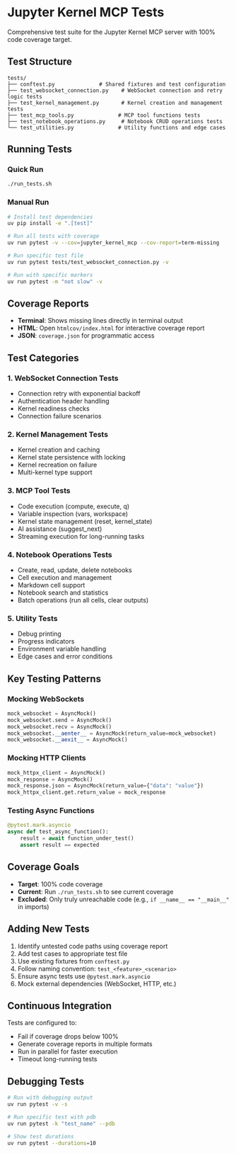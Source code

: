 # Jupyter Kernel MCP Tests

Comprehensive test suite for the Jupyter Kernel MCP server with 100% code coverage target.

## Test Structure

```
tests/
├── conftest.py              # Shared fixtures and test configuration
├── test_websocket_connection.py    # WebSocket connection and retry logic tests
├── test_kernel_management.py       # Kernel creation and management tests
├── test_mcp_tools.py              # MCP tool functions tests
├── test_notebook_operations.py     # Notebook CRUD operations tests
└── test_utilities.py              # Utility functions and edge cases
```

## Running Tests

### Quick Run
```bash
./run_tests.sh
```

### Manual Run
```bash
# Install test dependencies
uv pip install -e ".[test]"

# Run all tests with coverage
uv run pytest -v --cov=jupyter_kernel_mcp --cov-report=term-missing

# Run specific test file
uv run pytest tests/test_websocket_connection.py -v

# Run with specific markers
uv run pytest -m "not slow" -v
```

## Coverage Reports

- **Terminal**: Shows missing lines directly in terminal output
- **HTML**: Open `htmlcov/index.html` for interactive coverage report
- **JSON**: `coverage.json` for programmatic access

## Test Categories

### 1. WebSocket Connection Tests
- Connection retry with exponential backoff
- Authentication header handling
- Kernel readiness checks
- Connection failure scenarios

### 2. Kernel Management Tests
- Kernel creation and caching
- Kernel state persistence with locking
- Kernel recreation on failure
- Multi-kernel type support

### 3. MCP Tool Tests
- Code execution (compute, execute, q)
- Variable inspection (vars, workspace)
- Kernel state management (reset, kernel_state)
- AI assistance (suggest_next)
- Streaming execution for long-running tasks

### 4. Notebook Operations Tests
- Create, read, update, delete notebooks
- Cell execution and management
- Markdown cell support
- Notebook search and statistics
- Batch operations (run all cells, clear outputs)

### 5. Utility Tests
- Debug printing
- Progress indicators
- Environment variable handling
- Edge cases and error conditions

## Key Testing Patterns

### Mocking WebSockets
```python
mock_websocket = AsyncMock()
mock_websocket.send = AsyncMock()
mock_websocket.recv = AsyncMock()
mock_websocket.__aenter__ = AsyncMock(return_value=mock_websocket)
mock_websocket.__aexit__ = AsyncMock()
```

### Mocking HTTP Clients
```python
mock_httpx_client = AsyncMock()
mock_response = AsyncMock()
mock_response.json = AsyncMock(return_value={"data": "value"})
mock_httpx_client.get.return_value = mock_response
```

### Testing Async Functions
```python
@pytest.mark.asyncio
async def test_async_function():
    result = await function_under_test()
    assert result == expected
```

## Coverage Goals

- **Target**: 100% code coverage
- **Current**: Run `./run_tests.sh` to see current coverage
- **Excluded**: Only truly unreachable code (e.g., `if __name__ == "__main__"` in imports)

## Adding New Tests

1. Identify untested code paths using coverage report
2. Add test cases to appropriate test file
3. Use existing fixtures from `conftest.py`
4. Follow naming convention: `test_<feature>_<scenario>`
5. Ensure async tests use `@pytest.mark.asyncio`
6. Mock external dependencies (WebSocket, HTTP, etc.)

## Continuous Integration

Tests are configured to:
- Fail if coverage drops below 100%
- Generate coverage reports in multiple formats
- Run in parallel for faster execution
- Timeout long-running tests

## Debugging Tests

```bash
# Run with debugging output
uv run pytest -v -s

# Run specific test with pdb
uv run pytest -k "test_name" --pdb

# Show test durations
uv run pytest --durations=10
```